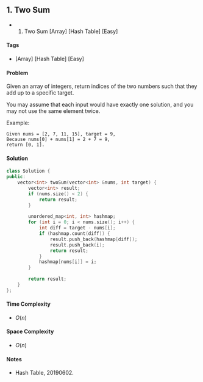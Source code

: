 ## 1. Two Sum
- 1. Two Sum [Array] [Hash Table] [Easy]

#### Tags
- [Array] [Hash Table] [Easy]

#### Problem
Given an array of integers, return indices of the two numbers such that they add up to a specific target.

You may assume that each input would have exactly one solution, and you may not use the same element twice.

Example:

    Given nums = [2, 7, 11, 15], target = 9,
    Because nums[0] + nums[1] = 2 + 7 = 9,
    return [0, 1].

#### Solution
``` C++
class Solution {
public:
    vector<int> twoSum(vector<int> &nums, int target) {
        vector<int> result;
        if (nums.size() < 2) {
            return result;
        }
        
        unordered_map<int, int> hashmap;
        for (int i = 0; i < nums.size(); i++) {
            int diff = target - nums[i];
            if (hashmap.count(diff)) {
                result.push_back(hashmap[diff]);
                result.push_back(i);
                return result;
            }
            hashmap[nums[i]] = i;
        }
        
        return result;
    }
};
```

#### Time Complexity
- $O(n)$

#### Space Complexity
- $O(n)$

#### Notes
- Hash Table, 20190602.
